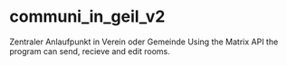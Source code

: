 # communi_in_geil_v2

Zentraler Anlaufpunkt in Verein oder Gemeinde
Using the Matrix API the program can send, recieve and edit rooms.
